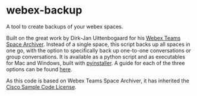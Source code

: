 # webex-backup
A tool to create backups of your webex spaces.

Built on the great work by Dirk-Jan Uittenbogaard for his [Webex Teams Space Archiver](https://github.com/DJF3/Webex-Message-space-archiver).
Instead of a single space, this script backs up all spaces in one go, with the option to specifically back up one-to-one conversations or group conversations.
It is available as a python script and as executables for Mac and Windows, built with [pyinstaller](http://www.pyinstaller.org/).
A guide for each of the three options can be found [here](https://casblaauw.github.io/backup.html). 

As this code is based on Webex Teams Space Archiver, it has inherited the [Cisco Sample Code License](https://developer.cisco.com/docs/licenses).